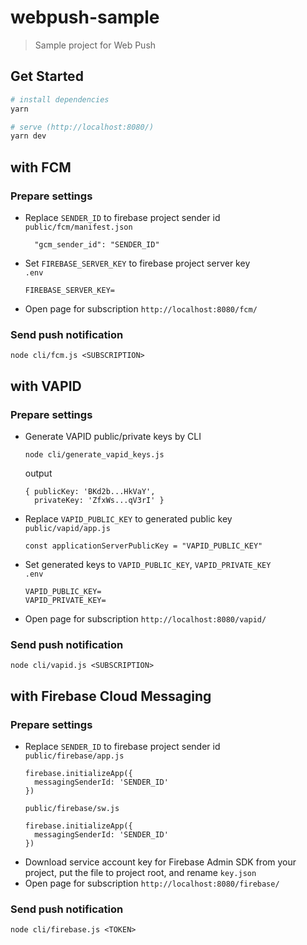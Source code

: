 # webpush-sample

> Sample project for Web Push

## Get Started
``` bash
# install dependencies
yarn

# serve (http://localhost:8080/)
yarn dev
```

## with FCM

### Prepare settings
* Replace `SENDER_ID` to firebase project sender id  
`public/fcm/manifest.json`
    ```
      "gcm_sender_id": "SENDER_ID"
    ```
* Set `FIREBASE_SERVER_KEY` to firebase project server key  
`.env`
    ```
    FIREBASE_SERVER_KEY=
    ```
* Open page for subscription `http://localhost:8080/fcm/`

### Send push notification
```
node cli/fcm.js <SUBSCRIPTION>
```

## with VAPID

### Prepare settings
* Generate VAPID public/private keys by CLI
    ```
    node cli/generate_vapid_keys.js
    ```
    output
    ```
    { publicKey: 'BKd2b...HkVaY',
      privateKey: 'ZfxWs...qV3rI' }
    ```
* Replace `VAPID_PUBLIC_KEY` to generated public key  
`public/vapid/app.js`
    ```
    const applicationServerPublicKey = "VAPID_PUBLIC_KEY"
    ```
* Set generated keys to `VAPID_PUBLIC_KEY`, `VAPID_PRIVATE_KEY`  
`.env`
    ```
    VAPID_PUBLIC_KEY=
    VAPID_PRIVATE_KEY=
    ```
* Open page for subscription `http://localhost:8080/vapid/`

### Send push notification
```
node cli/vapid.js <SUBSCRIPTION>
```

## with Firebase Cloud Messaging

### Prepare settings
* Replace `SENDER_ID` to firebase project sender id  
`public/firebase/app.js`
    ```
    firebase.initializeApp({
      messagingSenderId: 'SENDER_ID'
    })
    ```
    `public/firebase/sw.js`
    ```
    firebase.initializeApp({
      messagingSenderId: 'SENDER_ID'
    })
    ```
* Download service account key for Firebase Admin SDK from your project, put the file to project root, and rename `key.json`
* Open page for subscription `http://localhost:8080/firebase/`

### Send push notification
```
node cli/firebase.js <TOKEN>
```
